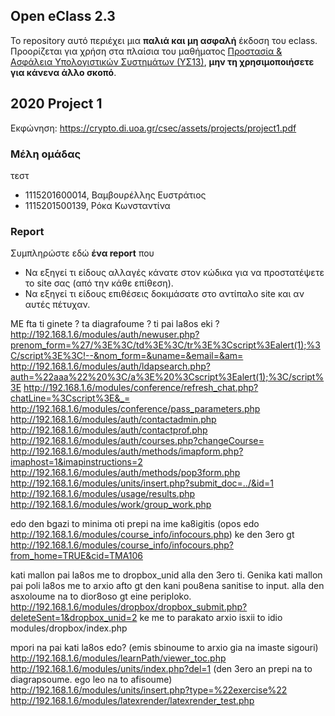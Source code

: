 ## Open eClass 2.3

Το repository αυτό περιέχει μια __παλιά και μη ασφαλή__ έκδοση του eclass.
Προορίζεται για χρήση στα πλαίσια του μαθήματος
[Προστασία & Ασφάλεια Υπολογιστικών Συστημάτων (ΥΣ13)](https://crypto.di.uoa.gr/csec/), __μην τη
χρησιμοποιήσετε για κάνενα άλλο σκοπό__.


## 2020 Project 1

Εκφώνηση: https://crypto.di.uoa.gr/csec/assets/projects/project1.pdf


### Μέλη ομάδας

τεστ

- 1115201600014, Βαμβουρέλλης Ευστράτιος
- 1115201500139, Ρόκα Κωνσταντίνα

### Report

Συμπληρώστε εδώ __ένα report__ που
- Να εξηγεί τι είδους αλλαγές κάνατε στον κώδικα για να προστατέψετε το site σας (από την κάθε επίθεση).
- Να εξηγεί τι είδους επιθέσεις δοκιμάσατε στο αντίπαλο site και αν αυτές πέτυχαν.



ME fta ti ginete ? ta diagrafoume ? ti pai la8os eki ?
http://192.168.1.6/modules/auth/newuser.php?prenom_form=%27/%3E%3C/td%3E%3C/tr%3E%3Cscript%3Ealert(1);%3C/script%3E%3C!--&nom_form=&uname=&email=&am=
http://192.168.1.6/modules/auth/ldapsearch.php?auth=%22aaa%22%20%3C/a%3E%20%3Cscript%3Ealert(1);%3C/script%3E
http://192.168.1.6/modules/conference/refresh_chat.php?chatLine=%3Cscript%3E&_=
http://192.168.1.6/modules/conference/pass_parameters.php
http://192.168.1.6/modules/auth/contactadmin.php
http://192.168.1.6/modules/auth/contactprof.php
http://192.168.1.6/modules/auth/courses.php?changeCourse=
http://192.168.1.6/modules/auth/methods/imapform.php?imaphost=1&imapinstructions=2
http://192.168.1.6/modules/auth/methods/pop3form.php
http://192.168.1.6/modules/units/insert.php?submit_doc=../&id=1
http://192.168.1.6/modules/usage/results.php
http://192.168.1.6/modules/work/group_work.php

edo den bgazi to minima oti prepi na ime ka8igitis (opos edo http://192.168.1.6/modules/course_info/infocours.php) ke den 3ero gt
http://192.168.1.6/modules/course_info/infocours.php?from_home=TRUE&cid=TMA106

kati mallon pai la8os me to dropbox_unid alla den 3ero ti. Genika kati mallon pai poli la8os me to arxio afto gt den kani pou8ena sanitise to input. alla den asxoloume na to dior8oso gt eine periploko.
http://192.168.1.6/modules/dropbox/dropbox_submit.php?deleteSent=1&dropbox_unid=2
ke me to parakato arxio isxii to idio
modules/dropbox/index.php

mpori na pai kati la8os edo? (emis sbinoume to arxio gia na imaste sigouri)
http://192.168.1.6/modules/learnPath/viewer_toc.php
http://192.168.1.6/modules/units/index.php?del=1
(den 3ero an prepi na to diagrapsoume. ego leo na to afisoume)
http://192.168.1.6/modules/units/insert.php?type=%22exercise%22
http://192.168.1.6/modules/latexrender/latexrender_test.php
